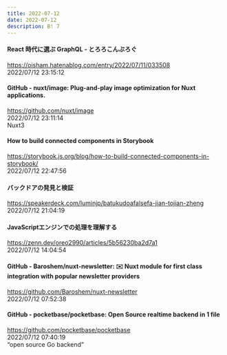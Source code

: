 ```yaml
---
title: 2022-07-12
date: 2022-07-12
description: B! 7
---
```


#### React 時代に選ぶ GraphQL - とろろこんぶろぐ
https://oisham.hatenablog.com/entry/2022/07/11/033508<br>
2022/07/12 23:15:12<br>


#### GitHub - nuxt/image: Plug-and-play image optimization for Nuxt applications.
https://github.com/nuxt/image<br>
2022/07/12 23:11:14<br>
Nuxt3


#### How to build connected components in Storybook
https://storybook.js.org/blog/how-to-build-connected-components-in-storybook/<br>
2022/07/12 22:47:56<br>


#### バックドアの発見と検証
https://speakerdeck.com/luminjp/batukudoafalsefa-jian-tojian-zheng<br>
2022/07/12 21:04:19<br>


#### JavaScriptエンジンでの処理を理解する
https://zenn.dev/oreo2990/articles/5b56230ba2d7a1<br>
2022/07/12 14:04:54<br>


#### GitHub - Baroshem/nuxt-newsletter: ✉️ Nuxt module for first class integration with popular newsletter providers
https://github.com/Baroshem/nuxt-newsletter<br>
2022/07/12 07:52:38<br>


#### GitHub - pocketbase/pocketbase: Open Source realtime backend in 1 file
https://github.com/pocketbase/pocketbase<br>
2022/07/12 07:40:19<br>
“open source Go backend”


